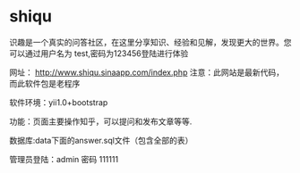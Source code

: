 # shiqu
识趣是一个真实的问答社区，在这里分享知识、经验和见解，发现更大的世界。您可以通过用户名为 test,密码为123456登陆进行体验


网址： http://www.shiqu.sinaapp.com/index.php
注意：此网站是最新代码，而此软件包是老程序

软件环境：yii1.0+bootstrap

功能：页面主要操作知乎，可以提问和发布文章等等.


数据库:data下面的answer.sql文件（包含全部的表）

管理员登陆：admin  密码 111111
